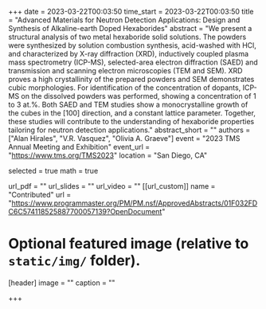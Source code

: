 +++
date = 2023-03-22T00:03:50
time_start = 2023-03-22T00:03:50
title = "Advanced Materials for Neutron Detection Applications: Design and Synthesis of Alkaline-earth Doped Hexaborides"
abstract = "We present a structural analysis of two metal hexaboride solid solutions. The powders were synthesized by solution combustion synthesis, acid-washed with HCl, and characterized by X-ray diffraction (XRD), inductively coupled plasma mass spectrometry (ICP-MS), selected-area electron diffraction (SAED) and transmission and scanning electron microscopies (TEM and SEM). XRD proves a high crystallinity of the prepared powders and SEM demonstrates cubic morphologies. For identification of the concentration of dopants, ICP-MS on the dissolved powders was performed, showing a concentration of 1 to 3 at.%. Both SAED and TEM studies show a monocrystalline growth of the cubes in the [100] direction, and a constant lattice parameter. Together, these studies will contribute to the understanding of hexaboride properties tailoring for neutron detection applications."
abstract_short = ""
authors = ["Alan Hirales", "V.R. Vasquez", "Olivia A. Graeve"]
event = "2023 TMS Annual Meeting and Exhibition"
event_url = "https://www.tms.org/TMS2023"
location = "San Diego, CA"

selected = true
math = true

url_pdf = ""
url_slides = ""
url_video = ""
[[url_custom]]
    name = "Contributed"
    url = "https://www.programmaster.org/PM/PM.nsf/ApprovedAbstracts/01F032FDC6C574118525887700057139?OpenDocument"



# Optional featured image (relative to `static/img/` folder).
[header]
image = ""
caption = ""

+++

